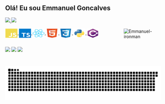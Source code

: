 ## Olá! Eu sou Emmanuel Goncalves ##

 <div>
  <a href="https://github.com/EmmanuelGoncalves2020">
  <img height="180em" src="https://github-readme-stats.vercel.app/api?username=EmmanuelGoncalves2020&show_icons=true&theme=dark&include_all_commits=true&count_private=true"/>
  <img height="180em" src="https://github-readme-stats.vercel.app/api/top-langs/?username=EmmanuelGoncalves2020&layout=compact&langs_count=7&theme=dark"/>
</div>
<div style="display: inline_block"><br>
  <img align="center" alt="Emmanuel-Js" height="30" width="40" src="https://raw.githubusercontent.com/devicons/devicon/master/icons/javascript/javascript-plain.svg">
  <img align="center" alt="Emmanuel-Ts" height="30" width="40" src="https://raw.githubusercontent.com/devicons/devicon/master/icons/typescript/typescript-plain.svg">
  <img align="center" alt="Emmanuel-React" height="30" width="40" src="https://raw.githubusercontent.com/devicons/devicon/master/icons/react/react-original.svg">
  <img align="center" alt="Emmanuel-HTML" height="30" width="40" src="https://raw.githubusercontent.com/devicons/devicon/master/icons/html5/html5-original.svg">
  <img align="center" alt="Emmanuel-CSS" height="30" width="40" src="https://raw.githubusercontent.com/devicons/devicon/master/icons/css3/css3-original.svg">
  <img align="center" alt="Emmanuel-Python" height="30" width="40" src="https://raw.githubusercontent.com/devicons/devicon/master/icons/python/python-original.svg">
  <img align="center" alt="Emmanuel-Csharp" height="30" width="40" src="https://raw.githubusercontent.com/devicons/devicon/master/icons/csharp/csharp-original.svg">
  <img align="right" alt="Emmanuel-ironman" height="120" width="120" src="https://media3.giphy.com/media/3oEduEIoSNmJXWQTWU/giphy.gif?"></a></p>
</div>

  
  ##
 
<div> 
  <a href="https://instagram.com/EmmanuelGonc" target="_blank"><img src="https://img.shields.io/badge/-Instagram-%23E4405F?style=for-the-badge&logo=instagram&logoColor=white" target="_blank"></a>
  <a href = "mailto:emanuel201212@gmail.com"><img src="https://img.shields.io/badge/-Gmail-%23333?style=for-the-badge&logo=gmail&logoColor=white" target="_blank"></a>
  <a href="https://www.linkedin.com/in/goncalves-emmanuel/" target="_blank"><img src="https://img.shields.io/badge/-LinkedIn-%230077B5?style=for-the-badge&logo=linkedin&logoColor=white" target="_blank"></a> 
 
  ![Snake animation](https://github.com/EmmanuelGoncalves2020/EmmanuelGoncalves2020/blob/output/github-contribution-grid-snake.svg)
 
</div>
